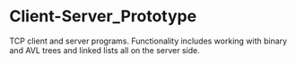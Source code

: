 # Client-Server_Prototype
TCP client and server programs. Functionality includes working with binary and AVL trees and linked lists all on the server side.
